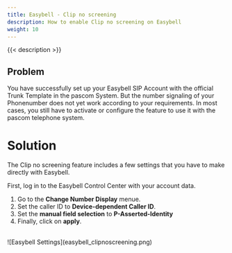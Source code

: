 ```yaml
---
title: Easybell - Clip no screening
description: How to enable Clip no screening on Easybell
weight: 10
---
```



{{< description >}}

## Problem

You have successfully set up your Easybell SIP Account with the official Trunk Template in the pascom System. But the number
signaling of your Phonenumber does not yet work according to your requirements. In most cases, you still have to activate or 
configure the feature to use it with the pascom telephone system. 

# Solution

The Clip no screening feature includes a few settings that you have to make directly with Easybell. 

First, log in to the Easybell Control Center with your account data. 

1. Go to the **Change Number Display** menue.
2. Set the caller ID to **Device-dependent Caller ID**.
3. Set the **manual field selection** to **P-Asserted-Identity**
4. Finally, click on **apply**.  
<br />
![Easybell Settings](easybell_clipnoscreening.png)
